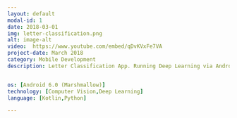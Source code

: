 ```yaml
---
layout: default
modal-id: 1
date: 2018-03-01
img: letter-classification.png
alt: image-alt
video:  https://www.youtube.com/embed/qDvKVxFe7VA
project-date: March 2018
category: Mobile Development
description: Letter Classification App. Running Deep Learning via Android Mobile. The app are able to classify A,B,C until J (10 letters). </br>Model are available for training with dataset consist of label. Training weights are saved to be used with Android app. CNN layer consists of 3 convolutional layer, followed by max pooling. Optimizer Adam is used.


os: [Android 6.0 (Marshmallow)]
technology: [Computer Vision,Deep Learning]
language: [Kotlin,Python]

---
```

